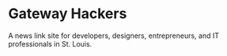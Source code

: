Gateway Hackers
==

A news link site for developers, designers, entrepreneurs, and IT professionals in St. Louis.

